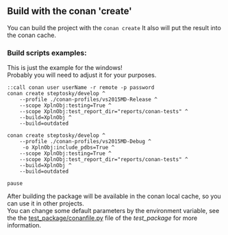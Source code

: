 ## Build with the conan 'create'

You can build the project with the ```conan create```
It also will put the result into the conan cache.

### Build scripts examples:
This is just the example for the windows!  
Probably you will need to adjust it for your purposes.
```
::call conan user userName -r remote -p password
conan create steptosky/develop ^
    --profile ./conan-profiles/vs2015MD-Release ^
    --scope XplnObj:testing=True ^
    --scope XplnObj:test_report_dir="reports/conan-tests" ^
    --build=XplnObj ^
    --build=outdated

conan create steptosky/develop ^
    --profile ./conan-profiles/vs2015MD-Debug ^
     -o XplnObj:include_pdbs=True ^
    --scope XplnObj:testing=True ^
    --scope XplnObj:test_report_dir="reports/conan-tests" ^
    --build=XplnObj ^
    --build=outdated
	
pause
```
After building the package will be available in the conan local cache,
so you can use it in other projects.  
You can change some default parameters by the environment variable,
see the the [test_package/conanfile.py](../test_package/conanfile.py) 
file of the _test_package_ for more information.
